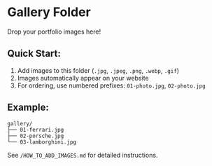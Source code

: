 # Gallery Folder

Drop your portfolio images here!

## Quick Start:
1. Add images to this folder (`.jpg`, `.jpeg`, `.png`, `.webp`, `.gif`)
2. Images automatically appear on your website
3. For ordering, use numbered prefixes: `01-photo.jpg`, `02-photo.jpg`

## Example:
```
gallery/
├── 01-ferrari.jpg
├── 02-porsche.jpg
└── 03-lamborghini.jpg
```

See `/HOW_TO_ADD_IMAGES.md` for detailed instructions.
